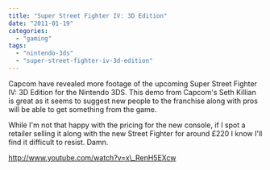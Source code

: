 ```yaml
---
title: "Super Street Fighter IV: 3D Edition"
date: "2011-01-19"
categories: 
  - "gaming"
tags: 
  - "nintendo-3ds"
  - "super-street-fighter-iv-3d-edition"
---
```


Capcom have revealed more footage of the upcoming Super Street Fighter IV: 3D Edition for the Nintendo 3DS. This demo from Capcom's Seth Killian is great as it seems to suggest new people to the franchise along with pros will be able to get something from the game.

While I'm not that happy with the pricing for the new console, if I spot a retailer selling it along with the new Street Fighter for around £220 I know I'll find it difficult to resist. Damn.

http://www.youtube.com/watch?v=x\_RenH5EXcw
